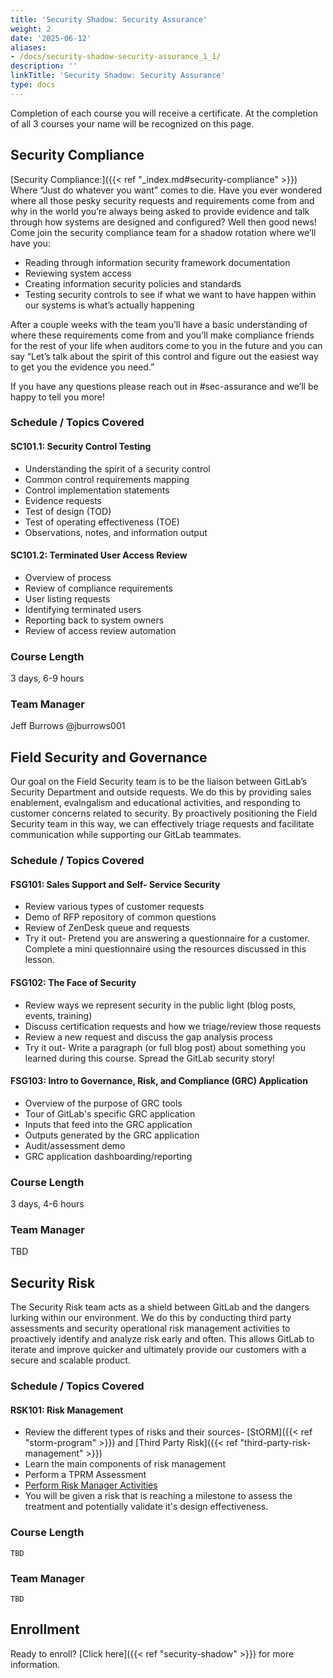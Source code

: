 ```yaml
---
title: 'Security Shadow: Security Assurance'
weight: 2
date: '2025-06-12'
aliases:
- /docs/security-shadow-security-assurance_1_1/
description: ''
linkTitle: 'Security Shadow: Security Assurance'
type: docs
---
```


Completion of each course you will receive a certificate.  At the completion of all 3 courses your name will be recognized on this page.

## Security Compliance

[Security Compliance:]({{< ref "_index.md#security-compliance" >}}) Where “Just do whatever you want” comes to die.
Have you ever wondered where all those pesky security requests and requirements come from and why in the world you’re always being asked to provide evidence and talk through how systems are designed and configured? Well then good news! Come join the security compliance team for a shadow rotation where we’ll have you:

- Reading through information security framework documentation
- Reviewing system access
- Creating information security policies and standards
- Testing security controls to see if what we want to have happen within our systems is what’s actually happening

After a couple weeks with the team you’ll have a basic understanding of where these requirements come from and you’ll make compliance friends for the rest of your life when auditors come to you in the future and you can say “Let’s talk about the spirit of this control and figure out the easiest way to get you the evidence you need.”

If you have any questions please reach out in #sec-assurance and we’ll be happy to tell you more!

### Schedule / Topics Covered

#### SC101.1: Security Control Testing

- Understanding the spirit of a security control
- Common control requirements mapping
- Control implementation statements
- Evidence requests
- Test of design (TOD)
- Test of operating effectiveness (TOE)
- Observations, notes, and information output

#### SC101.2: Terminated User Access Review

- Overview of process
- Review of compliance requirements
- User listing requests
- Identifying terminated users
- Reporting back to system owners
- Review of access review automation

### Course Length

3 days, 6-9 hours

### Team Manager

Jeff Burrows @jburrows001

## Field Security and Governance

Our goal on the Field Security team is to be the liaison between GitLab’s Security Department and outside requests. We do this by providing sales enablement, evalngalism and educational activities, and responding to customer concerns related to security. By proactively positioning the Field Security team in this way, we can effectively triage requests and facilitate communication while supporting our GitLab teammates.

### Schedule / Topics Covered

#### FSG101: Sales Support and Self- Service Security

- Review various types of customer requests
- Demo of RFP repository of common questions
- Review of ZenDesk queue and requests
- Try it out- Pretend you are answering a questionnaire for a customer. Complete a mini questionnaire using the resources discussed in this lesson.

#### FSG102: The Face of Security

- Review ways we represent security in the public light (blog posts, events, training)
- Discuss certification requests and how we triage/review those requests
- Review a new request and discuss the gap analysis process
- Try it out- Write a paragraph (or full blog post) about something you learned during this course. Spread the GitLab security story!

#### FSG103: Intro to Governance, Risk, and Compliance (GRC) Application

- Overview of the purpose of GRC tools
- Tour of GitLab's specific GRC application
- Inputs that feed into the GRC application
- Outputs generated by the GRC application
- Audit/assessment demo
- GRC application dashboarding/reporting

### Course Length

3 days, 4-6 hours

### Team Manager

TBD

## Security Risk

The Security Risk team acts as a shield between GitLab and the dangers lurking within our environment. We do this by conducting third party assessments and security operational risk management activities to proactively identify and analyze risk early and often. This allows GitLab to iterate and improve quicker and ultimately provide our customers with a secure and scalable product.

### Schedule / Topics Covered

#### RSK101: Risk Management

- Review the different types of risks and their sources- [StORM]({{< ref "storm-program" >}}) and [Third Party Risk]({{< ref "third-party-risk-management" >}})
- Learn the main components of risk management
- Perform a TPRM Assessment
- [Perform Risk Manager Activities](https://gitlab.com/gitlab-com/gl-security/security-assurance/security-risk-team/storm/-/blob/master/.gitlab/issue_templates/storm-shadow.md)
- You will be given a risk that is reaching a milestone to assess the treatment and potentially validate it's design effectiveness.

### Course Length

`TBD`

### Team Manager

`TBD`

## Enrollment

Ready to enroll? [Click here]({{< ref "security-shadow" >}}) for more information.
